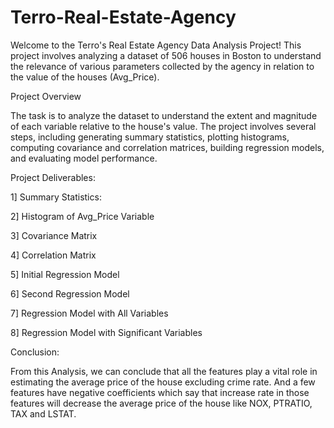 # Terro-Real-Estate-Agency
Welcome to the Terro's Real Estate Agency Data Analysis Project! This project involves analyzing a dataset of 506 houses in Boston to understand the relevance of various parameters collected by the agency in relation to the value of the houses (Avg_Price).

Project Overview

The task is to analyze the dataset to understand the extent and magnitude of each variable relative to the house's value. The project involves several steps, including generating summary statistics, plotting histograms, computing covariance and correlation matrices, building regression models, and evaluating model performance.

Project Deliverables:

1] Summary Statistics: 

2] Histogram of Avg_Price Variable

3] Covariance Matrix

4] Correlation Matrix

5] Initial Regression Model

6] Second Regression Model

7] Regression Model with All Variables

8] Regression Model with Significant Variables

Conclusion: 

From this Analysis, we can conclude that all the features play a vital role in 
estimating the average price of the house excluding crime rate. And a few features have 
negative coefficients which say that increase rate in those features will decrease the average 
price of the house like NOX, PTRATIO, TAX and LSTAT.
